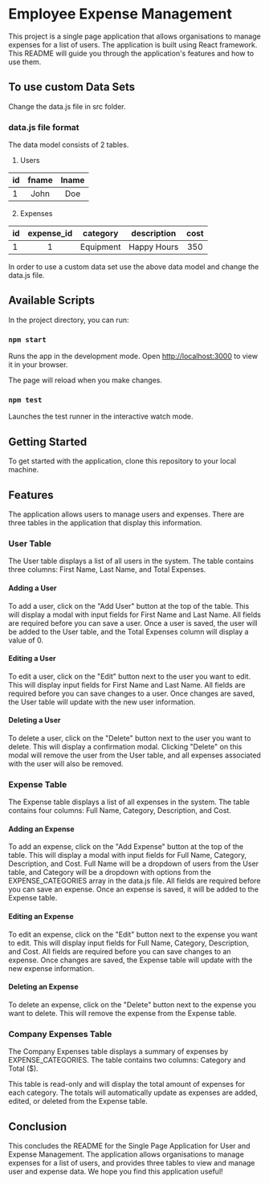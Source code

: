 # Employee Expense Management

This project is a single page application that allows organisations to manage expenses for a list of users. The application is built using React framework. This README will guide you through the application's features and how to use them.

## To use custom Data Sets

Change the data.js file in src folder.

### data.js file format

The data model consists of 2 tables.

1. Users

| id  | fname | lname |
| --- | :---: | :---: |
| 1   | John  |  Doe  |

2. Expenses

| id  | expense_id | category  | description | cost |
| --- | :--------: | :-------: | :---------: | :--: |
| 1   |     1      | Equipment | Happy Hours | 350  |

In order to use a custom data set use the above data model and change the data.js file.

## Available Scripts

In the project directory, you can run:

### `npm start`

Runs the app in the development mode.
Open [http://localhost:3000](http://localhost:3000) to view it in your browser.

The page will reload when you make changes.

### `npm test`

Launches the test runner in the interactive watch mode.

## Getting Started

To get started with the application, clone this repository to your local machine.

## Features

The application allows users to manage users and expenses. There are three tables in the application that display this information.

### User Table

The User table displays a list of all users in the system. The table contains three columns: First Name, Last Name, and Total Expenses.

#### Adding a User

To add a user, click on the "Add User" button at the top of the table. This will display a modal with input fields for First Name and Last Name. All fields are required before you can save a user. Once a user is saved, the user will be added to the User table, and the Total Expenses column will display a value of 0.

#### Editing a User

To edit a user, click on the "Edit" button next to the user you want to edit. This will display input fields for First Name and Last Name. All fields are required before you can save changes to a user. Once changes are saved, the User table will update with the new user information.

#### Deleting a User

To delete a user, click on the "Delete" button next to the user you want to delete. This will display a confirmation modal. Clicking "Delete" on this modal will remove the user from the User table, and all expenses associated with the user will also be removed.

### Expense Table

The Expense table displays a list of all expenses in the system. The table contains four columns: Full Name, Category, Description, and Cost.

#### Adding an Expense

To add an expense, click on the "Add Expense" button at the top of the table. This will display a modal with input fields for Full Name, Category, Description, and Cost. Full Name will be a dropdown of users from the User table, and Category will be a dropdown with options from the EXPENSE_CATEGORIES array in the data.js file. All fields are required before you can save an expense. Once an expense is saved, it will be added to the Expense table.

#### Editing an Expense

To edit an expense, click on the "Edit" button next to the expense you want to edit. This will display input fields for Full Name, Category, Description, and Cost. All fields are required before you can save changes to an expense. Once changes are saved, the Expense table will update with the new expense information.

#### Deleting an Expense

To delete an expense, click on the "Delete" button next to the expense you want to delete. This will remove the expense from the Expense table.

### Company Expenses Table

The Company Expenses table displays a summary of expenses by EXPENSE_CATEGORIES. The table contains two columns: Category and Total ($).

This table is read-only and will display the total amount of expenses for each category. The totals will automatically update as expenses are added, edited, or deleted from the Expense table.

## Conclusion

This concludes the README for the Single Page Application for User and Expense Management. The application allows organisations to manage expenses for a list of users, and provides three tables to view and manage user and expense data. We hope you find this application useful!
